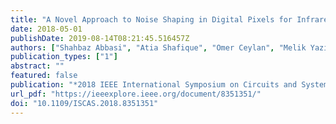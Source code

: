 ```yaml
---
title: "A Novel Approach to Noise Shaping in Digital Pixels for Infrared Imagers using Over-Integration"
date: 2018-05-01
publishDate: 2019-08-14T08:21:45.516457Z
authors: ["Shahbaz Abbasi", "Atia Shafique", "Omer Ceylan", "Melik Yazici", "Yasar Gurbuz"]
publication_types: ["1"]
abstract: ""
featured: false
publication: "*2018 IEEE International Symposium on Circuits and Systems (ISCAS)*"
url_pdf: "https://ieeexplore.ieee.org/document/8351351/"
doi: "10.1109/ISCAS.2018.8351351"
---
```


